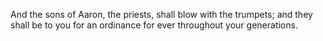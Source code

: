 And the sons of Aaron, the priests, shall blow with the trumpets; and they shall be to you for an ordinance for ever throughout your generations.
